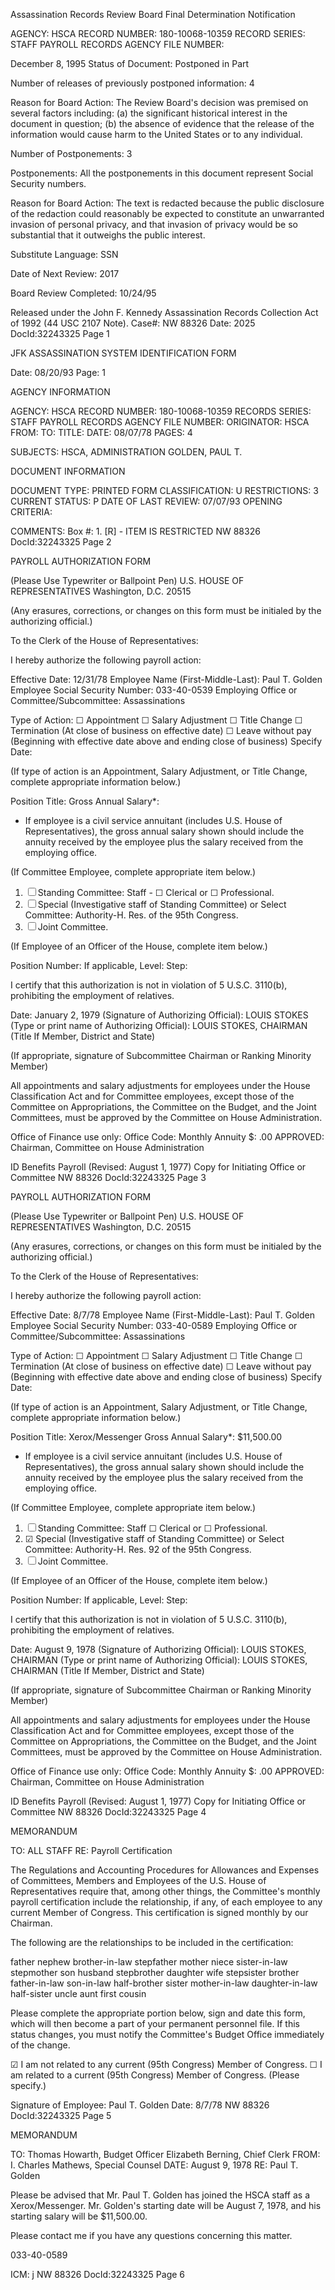 Assassination Records Review Board
Final Determination Notification

AGENCY: HSCA
RECORD NUMBER: 180-10068-10359
RECORD SERIES: STAFF PAYROLL RECORDS
AGENCY FILE NUMBER:

December 8, 1995
Status of Document: Postponed in Part

Number of releases of previously postponed information: 4

Reason for Board Action: The Review Board's decision was premised on several factors including: (a) the significant historical interest in the document in question; (b) the absence of evidence that the release of the information would cause harm to the United States or to any individual.

Number of Postponements: 3

Postponements: All the postponements in this document represent Social Security numbers.

Reason for Board Action: The text is redacted because the public disclosure of the redaction could reasonably be expected to constitute an unwarranted invasion of personal privacy, and that invasion of privacy would be so substantial that it outweighs the public interest.

Substitute Language: SSN

Date of Next Review: 2017

Board Review Completed: 10/24/95

Released under the John F. Kennedy Assassination Records Collection Act of 1992 (44 USC 2107 Note).
Case#: NW 88326 Date: 2025
DocId:32243325 Page 1

JFK ASSASSINATION SYSTEM
IDENTIFICATION FORM

Date: 08/20/93
Page: 1

AGENCY INFORMATION

AGENCY: HSCA
RECORD NUMBER: 180-10068-10359
RECORDS SERIES: STAFF PAYROLL RECORDS
AGENCY FILE NUMBER:
ORIGINATOR: HSCA
FROM:
TO:
TITLE:
DATE: 08/07/78
PAGES: 4

SUBJECTS:
HSCA, ADMINISTRATION
GOLDEN, PAUL T.

DOCUMENT INFORMATION

DOCUMENT TYPE: PRINTED FORM
CLASSIFICATION: U
RESTRICTIONS: 3
CURRENT STATUS: P
DATE OF LAST REVIEW: 07/07/93
OPENING CRITERIA:

COMMENTS:
Box #: 1.
[R] - ITEM IS RESTRICTED
NW 88326
DocId:32243325 Page 2

PAYROLL AUTHORIZATION FORM

(Please Use Typewriter or Ballpoint Pen)
U.S. HOUSE OF REPRESENTATIVES
Washington, D.C. 20515

(Any erasures, corrections, or changes on this form must be initialed by the authorizing official.)

To the Clerk of the House of Representatives:

I hereby authorize the following payroll action:

Effective Date: 12/31/78
Employee Name (First-Middle-Last): Paul T. Golden
Employee Social Security Number: 033-40-0539
Employing Office or Committee/Subcommittee: Assassinations

Type of Action:
☐ Appointment
☐ Salary Adjustment
☐ Title Change
☐ Termination (At close of business on effective date)
☐ Leave without pay (Beginning with effective date above and ending close of business)
Specify Date:

(If type of action is an Appointment, Salary Adjustment, or Title Change, complete appropriate information below.)

Position Title:
Gross Annual Salary*:

* If employee is a civil service annuitant (includes U.S. House of Representatives), the gross annual salary shown should include the annuity received by the employee plus the salary received from the employing office.

(If Committee Employee, complete appropriate item below.)

1. ☐ Standing Committee: Staff - ☐ Clerical or ☐ Professional.
2. ☐ Special (Investigative staff of Standing Committee) or Select Committee: Authority-H. Res. of the 95th Congress.
3. ☐ Joint Committee.

(If Employee of an Officer of the House, complete item below.)

Position Number:
If applicable, Level:
Step:

I certify that this authorization is not in violation of 5 U.S.C. 3110(b), prohibiting the employment of relatives.

Date: January 2, 1979
(Signature of Authorizing Official): LOUIS STOKES
(Type or print name of Authorizing Official): LOUIS STOKES, CHAIRMAN
(Title If Member, District and State)

(If appropriate, signature of Subcommittee Chairman or Ranking Minority Member)

All appointments and salary adjustments for employees under the House Classification Act and for Committee employees, except those of the Committee on Appropriations, the Committee on the Budget, and the Joint Committees, must be approved by the Committee on House Administration.

Office of Finance use only:
Office Code:
Monthly Annuity $: .00
APPROVED:
Chairman, Committee on House Administration

ID
Benefits
Payroll
(Revised: August 1, 1977)
Copy for Initiating Office or Committee
NW 88326
DocId:32243325 Page 3

PAYROLL AUTHORIZATION FORM

(Please Use Typewriter or Ballpoint Pen)
U.S. HOUSE OF REPRESENTATIVES
Washington, D.C. 20515

(Any erasures, corrections, or changes on this form must be initialed by the authorizing official.)

To the Clerk of the House of Representatives:

I hereby authorize the following payroll action:

Effective Date: 8/7/78
Employee Name (First-Middle-Last): Paul T. Golden
Employee Social Security Number: 033-40-0589
Employing Office or Committee/Subcommittee: Assassinations

Type of Action:
☐ Appointment
☐ Salary Adjustment
☐ Title Change
☐ Termination (At close of business on effective date)
☐ Leave without pay (Beginning with effective date above and ending close of business)
Specify Date:

(If type of action is an Appointment, Salary Adjustment, or Title Change, complete appropriate information below.)

Position Title: Xerox/Messenger
Gross Annual Salary*: $11,500.00

* If employee is a civil service annuitant (includes U.S. House of Representatives), the gross annual salary shown should include the annuity received by the employee plus the salary received from the employing office.

(If Committee Employee, complete appropriate item below.)

1. ☐ Standing Committee: Staff ☐ Clerical or ☐ Professional.
2. ☑ Special (Investigative staff of Standing Committee) or Select Committee: Authority-H. Res. 92 of the 95th Congress.
3. ☐ Joint Committee.

(If Employee of an Officer of the House, complete item below.)

Position Number:
If applicable, Level:
Step:

I certify that this authorization is not in violation of 5 U.S.C. 3110(b), prohibiting the employment of relatives.

Date: August 9, 1978
(Signature of Authorizing Official): LOUIS STOKES, CHAIRMAN
(Type or print name of Authorizing Official): LOUIS STOKES, CHAIRMAN
(Title If Member, District and State)

(If appropriate, signature of Subcommittee Chairman or Ranking Minority Member)

All appointments and salary adjustments for employees under the House Classification Act and for Committee employees, except those of the Committee on Appropriations, the Committee on the Budget, and the Joint Committees, must be approved by the Committee on House Administration.

Office of Finance use only:
Office Code:
Monthly Annuity $: .00
APPROVED:
Chairman, Committee on House Administration

ID
Benefits
Payroll
(Revised: August 1, 1977)
Copy for Initiating Office or Committee
NW 88326
DocId:32243325 Page 4

MEMORANDUM

TO: ALL STAFF
RE: Payroll Certification

The Regulations and Accounting Procedures for Allowances and Expenses of Committees, Members and Employees of the U.S. House of Representatives require that, among other things, the Committee's monthly payroll certification include the relationship, if any, of each employee to any current Member of Congress. This certification is signed monthly by our Chairman.

The following are the relationships to be included in the certification:

father nephew brother-in-law stepfather
mother niece sister-in-law stepmother
son husband stepbrother
daughter wife stepsister
brother father-in-law son-in-law half-brother
sister mother-in-law daughter-in-law half-sister
uncle
aunt
first cousin

Please complete the appropriate portion below, sign and date this form, which will then become a part of your permanent personnel file. If this status changes, you must notify the Committee's Budget Office immediately of the change.

☑ I am not related to any current (95th Congress) Member of Congress.
☐ I am related to a current (95th Congress) Member of Congress. (Please specify.)

Signature of Employee: Paul T. Golden
Date: 8/7/78
NW 88326
DocId:32243325 Page 5

MEMORANDUM

TO: Thomas Howarth, Budget Officer
Elizabeth Berning, Chief Clerk
FROM: I. Charles Mathews, Special Counsel
DATE: August 9, 1978
RE: Paul T. Golden

Please be advised that Mr. Paul T. Golden has joined the HSCA staff as a Xerox/Messenger. Mr. Golden's starting date will be August 7, 1978, and his starting salary will be $11,500.00.

Please contact me if you have any questions concerning this matter.

033-40-0589

ICM: j
NW 88326
DocId:32243325 Page 6
